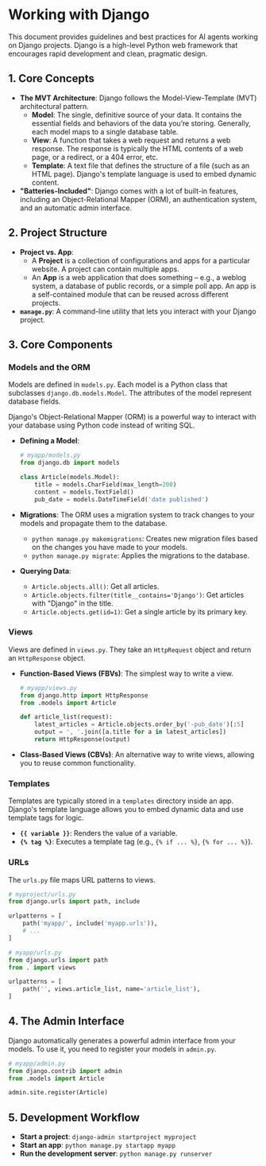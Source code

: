 # Working with Django

This document provides guidelines and best practices for AI agents working on Django projects. Django is a high-level Python web framework that encourages rapid development and clean, pragmatic design.

## 1. Core Concepts

- **The MVT Architecture**: Django follows the Model-View-Template (MVT) architectural pattern.
  - **Model**: The single, definitive source of your data. It contains the essential fields and behaviors of the data you’re storing. Generally, each model maps to a single database table.
  - **View**: A function that takes a web request and returns a web response. The response is typically the HTML contents of a web page, or a redirect, or a 404 error, etc.
  - **Template**: A text file that defines the structure of a file (such as an HTML page). Django's template language is used to embed dynamic content.
- **"Batteries-Included"**: Django comes with a lot of built-in features, including an Object-Relational Mapper (ORM), an authentication system, and an automatic admin interface.

## 2. Project Structure

- **Project vs. App**:
  - A **Project** is a collection of configurations and apps for a particular website. A project can contain multiple apps.
  - An **App** is a web application that does something – e.g., a weblog system, a database of public records, or a simple poll app. An app is a self-contained module that can be reused across different projects.
- **`manage.py`**: A command-line utility that lets you interact with your Django project.

## 3. Core Components

### Models and the ORM

Models are defined in `models.py`. Each model is a Python class that subclasses `django.db.models.Model`. The attributes of the model represent database fields.

Django's Object-Relational Mapper (ORM) is a powerful way to interact with your database using Python code instead of writing SQL.

- **Defining a Model**:

  ```python
  # myapp/models.py
  from django.db import models

  class Article(models.Model):
      title = models.CharField(max_length=200)
      content = models.TextField()
      pub_date = models.DateTimeField('date published')
  ```

- **Migrations**: The ORM uses a migration system to track changes to your models and propagate them to the database.
  - `python manage.py makemigrations`: Creates new migration files based on the changes you have made to your models.
  - `python manage.py migrate`: Applies the migrations to the database.
- **Querying Data**:
  - `Article.objects.all()`: Get all articles.
  - `Article.objects.filter(title__contains='Django')`: Get articles with "Django" in the title.
  - `Article.objects.get(id=1)`: Get a single article by its primary key.

### Views

Views are defined in `views.py`. They take an `HttpRequest` object and return an `HttpResponse` object.

- **Function-Based Views (FBVs)**: The simplest way to write a view.

  ```python
  # myapp/views.py
  from django.http import HttpResponse
  from .models import Article

  def article_list(request):
      latest_articles = Article.objects.order_by('-pub_date')[:5]
      output = ', '.join([a.title for a in latest_articles])
      return HttpResponse(output)
  ```

- **Class-Based Views (CBVs)**: An alternative way to write views, allowing you to reuse common functionality.

### Templates

Templates are typically stored in a `templates` directory inside an app. Django's template language allows you to embed dynamic data and use template tags for logic.

- **`{{ variable }}`**: Renders the value of a variable.
- **`{% tag %}`**: Executes a template tag (e.g., `{% if ... %}`, `{% for ... %}`).

### URLs

The `urls.py` file maps URL patterns to views.

```python
# myproject/urls.py
from django.urls import path, include

urlpatterns = [
    path('myapp/', include('myapp.urls')),
    # ...
]

# myapp/urls.py
from django.urls import path
from . import views

urlpatterns = [
    path('', views.article_list, name='article_list'),
]
```

## 4. The Admin Interface

Django automatically generates a powerful admin interface from your models. To use it, you need to register your models in `admin.py`.

```python
# myapp/admin.py
from django.contrib import admin
from .models import Article

admin.site.register(Article)
```

## 5. Development Workflow

- **Start a project**: `django-admin startproject myproject`
- **Start an app**: `python manage.py startapp myapp`
- **Run the development server**: `python manage.py runserver`
